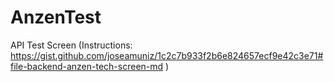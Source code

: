 # AnzenTest
API Test Screen (Instructions: https://gist.github.com/joseamuniz/1c2c7b933f2b6e824657ecf9e42c3e71#file-backend-anzen-tech-screen-md )
